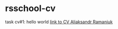 # rsschool-cv
task cv#1: hello world
[link to CV Aliaksandr Ramaniuk](https://smith6079.github.io/rsschool-cv/cv)